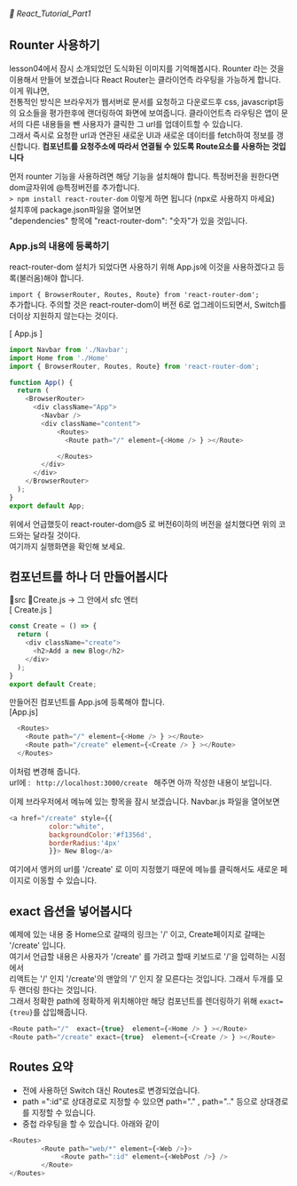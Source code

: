 ###### 🌵 React_Tutorial_Part1

## Rounter 사용하기   
lesson04에서  잠시 소개되었던 도식화된 이미지를 기억해봅시다. Rounter 라는 것을 이용해서 만들어 보겠습니다 
React Router는 클라이언측 라우팅을 가능하게 합니다. 이게 뭐냐면,  
전통적인 방식은 브라우저가 웹서버로 문서를 요청하고 다운로드후 css, javascript등의 요소들을 평가한후에 랜더링하여 화면에 보여줍니다. 
클라이언트측 라우팅은 앱이 문서의 다른 내용들을 뺀 사용자가 클릭한 그 url를 업데이트할 수 있습니다.  
그래서 즉시로 요청한 url과 연관된 새로운 UI과 새로운 데이터를 fetch하여 정보를 갱신합니다.
<b>컴포넌트를 요청주소에 따라서 연결될 수 있도록 Route요소를 사용하는 것입니다</b>     


먼저 rounter 기능을 사용하려면 해당 기능을 설치해야 합니다.   특정버전을 원한다면 dom글자위에  @특정버전를 추가합니다.   
```> npm install react-router-dom``` 이렇게 하면 됩니다 (npx로 사용하지 마세요)      
설치후에 package.json파일을 열어보면  
"dependencies" 항목에 "react-router-dom": "숫자"가 있을 것입니다.   

### App.js의 내용에 등록하기
react-router-dom 설치가 되었다면 사용하기 위해 App.js에 이것을 사용하겠다고 등록(불러옴)해야 합니다. 

```import { BrowserRouter, Routes, Route} from 'react-router-dom';  ```   
추가합니다. 
주의할 것은 react-router-dom이 버전 6로 업그레이드되면서, Switch를 더이상 지원하지 않는다는 것이다.    

[ App.js ]

```javascript
import Navbar from './Navbar';
import Home from './Home'
import { BrowserRouter, Routes, Route} from 'react-router-dom'; 

function App() {
  return (
    <BrowserRouter>
      <div className="App">
        <Navbar />
        <div className="content">
            <Routes>
              <Route path="/" element={<Home /> } ></Route>

            </Routes>
        </div>
      </div>
    </BrowserRouter>
  );
}
export default App;
```    
위에서 언급했듯이 react-router-dom@5 로 버전6이하의 버전을 설치했다면 위의 코드와는 달라질 것이다.    
여기까지 실행화면을 확인해 보세요.

## 컴포넌트를 하나 더 만들어봅시다

📁src 📁Create.js -> 그 안에서 sfc 엔터   
[ Create.js ]
``` javascript 
const Create = () => {
  return (  
    <div className="create">
      <h2>Add a new Blog</h2>
    </div>
  );
}
export default Create;

```  
만들어진 컴포넌트를 App.js에 등록해야 합니다.  
[App.js]
```javascript
  <Routes>
    <Route path="/" element={<Home /> } ></Route>
    <Route path="/create" element={<Create /> } ></Route>        
  </Routes>
```
이처럼 변경해 줍니다.   
url에 : ```  http://localhost:3000/create  ```  해주면 아까 작성한 내용이 보입니다.   

이제 브라우저에서 메뉴에 있는 항목을 잠시 보겠습니다.  Navbar.js 파일을 열어보면  
```javascript
<a href="/create" style={{ 
          color:"white", 
          backgroundColor:'#f1356d',
          borderRadius:'4px'
          }}> New Blog</a>
```
여기에서 앵커의 url를 '/create' 로 이미 지정했기 때문에 메뉴를 클릭해서도 새로운 페이지로 이동할 수 있습니다.  

## exact 옵션을 넣어봅시다
예제에 있는 내용 중 Home으로 갈때의 링크는 '/' 이고, Create페이지로 갈때는 '/create' 입니다.  
여기서 언급할 내용은 사용자가  '/create' 를 가려고 할때 키보드로 '/'을 입력하는 시점에서   
리액트는 '/' 인지 '/create'의 맨앞의 '/' 인지 잘 모른다는 것입니다. 그래서 두개를 모두 랜더링 한다는 것입니다.   
그래서 정확한 path에 정확하게 위치해야만 해당 컴포넌트를 렌더링하기 위해 ``` exact={treu} ```를 삽입해줍니다.    
```javascript
<Route path="/"  exact={true}  element={<Home /> } ></Route>
<Route path="/create" exact={true}  element={<Create /> } ></Route> 
```

## Routes 요약
- 전에 사용하던 Switch 대신 Routes로 변경되었습니다.
- path =":id"로 상대경로로 지정할 수 있으면 path="." , path=".." 등으로 상대경로를 지정할 수 있습니다.
- 중첩 라우팅을 할 수 있습니다. 아래와 같이    
``` javascript
<Routes>
        <Route path="web/*" element={<Web />}>
             <Route path=":id" element={<WebPost />} />
        </Route>
</Routes>
```   
